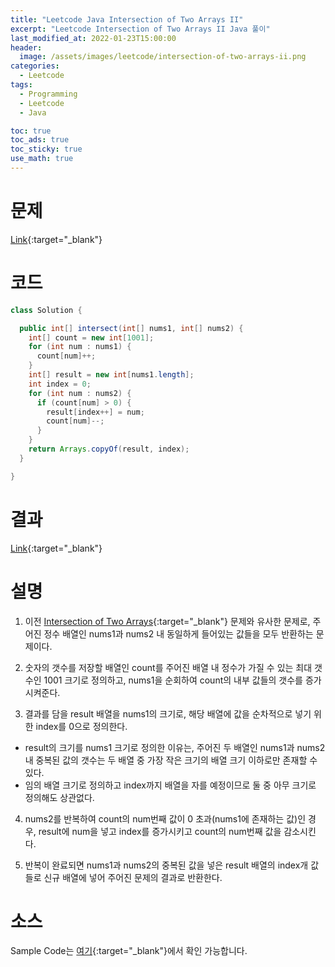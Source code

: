 ```yaml
---
title: "Leetcode Java Intersection of Two Arrays II"
excerpt: "Leetcode Intersection of Two Arrays II Java 풀이"
last_modified_at: 2022-01-23T15:00:00
header:
  image: /assets/images/leetcode/intersection-of-two-arrays-ii.png
categories:
  - Leetcode
tags:
  - Programming
  - Leetcode
  - Java

toc: true
toc_ads: true
toc_sticky: true
use_math: true
---
```

# 문제
[Link](https://leetcode.com/problems/intersection-of-two-arrays-ii/){:target="_blank"}

# 코드
```java
class Solution {

  public int[] intersect(int[] nums1, int[] nums2) {
    int[] count = new int[1001];
    for (int num : nums1) {
      count[num]++;
    }
    int[] result = new int[nums1.length];
    int index = 0;
    for (int num : nums2) {
      if (count[num] > 0) {
        result[index++] = num;
        count[num]--;
      }
    }
    return Arrays.copyOf(result, index);
  }

}
```

# 결과
[Link](https://leetcode.com/submissions/detail/624904682/){:target="_blank"}

# 설명
1. 이전 [Intersection of Two Arrays](../intersection-of-two-arrays){:target="_blank"} 문제와 유사한 문제로, 주어진 정수 배열인 nums1과 nums2 내 동일하게 들어있는 값들을 모두 반환하는 문제이다.

2. 숫자의 갯수를 저장할 배열인 count를 주어진 배열 내 정수가 가질 수 있는 최대 갯수인 1001 크기로 정의하고, nums1을 순회하여 count의 내부 값들의 갯수를 증가시켜준다.

3. 결과를 담을 result 배열을 nums1의 크기로, 해당 배열에 값을 순차적으로 넣기 위한 index를 0으로 정의한다.
- result의 크기를 nums1 크기로 정의한 이유는, 주어진 두 배열인 nums1과 nums2 내 중복된 값의 갯수는 두 배열 중 가장 작은 크기의 배열 크기 이하로만 존재할 수 있다.
- 임의 배열 크기로 정의하고 index까지 배열을 자를 예정이므로 둘 중 아무 크기로 정의해도 상관없다.

4. nums2를 반복하여 count의 num번째 값이 0 초과(nums1에 존재하는 값)인 경우, result에 num을 넣고 index를 증가시키고 count의 num번째 값을 감소시킨다.

5. 반복이 완료되면 nums1과 nums2의 중복된 값을 넣은 result 배열의 index개 값들로 신규 배열에 넣어 주어진 문제의 결과로 반환한다.

# 소스
Sample Code는 [여기](https://github.com/GracefulSoul/leetcode/blob/master/src/main/java/gracefulsoul/problems/IntersectionOfTwoArraysII.java){:target="_blank"}에서 확인 가능합니다.